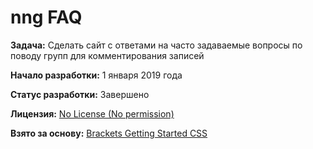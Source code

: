 # nng FAQ

**Задача:** Сделать сайт с ответами на часто задаваемые вопросы по поводу групп для комментирования записей

**Начало разработки:** 1 января 2019 года

**Статус разработки:** Завершено

**Лицензия:** [No License (No permission)](https://choosealicense.com/no-permission/)

**Взято за основу:** [Brackets Getting Started CSS](https://github.com/adobe/brackets/blob/master/samples/ru/Getting%20Started/main.css)